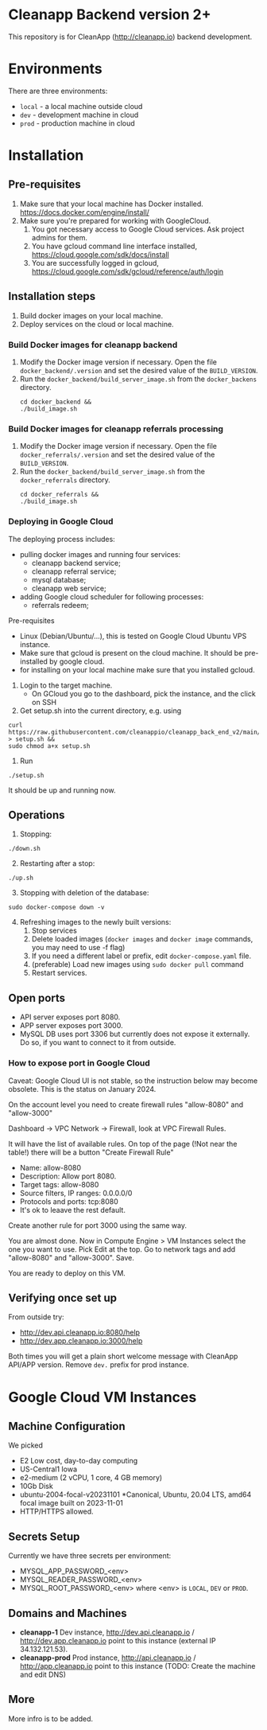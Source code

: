 # Cleanapp Backend version 2+

This repository is for CleanApp (http://cleanapp.io) backend development.

# Environments
There are three environments:
*   `local` - a local machine outside cloud
*   `dev` - development machine in cloud
*   `prod` - production machine in cloud

# Installation

## Pre-requisites

1.  Make sure that your local machine has Docker installed. https://docs.docker.com/engine/install/
1.  Make sure you're prepared for working with GoogleCloud.
    1.  You got necessary access to Google Cloud services. Ask project admins for them.
    1.  You have gcloud command line interface installed, https://cloud.google.com/sdk/docs/install
    1.  You are successfully logged in gcloud, https://cloud.google.com/sdk/gcloud/reference/auth/login

## Installation steps

1.  Build docker images on your local machine.
1.  Deploy services on the cloud or local machine.

### Build Docker images for cleanapp backend

1.  Modify the Docker image version if necessary. Open the file `docker_backend/.version` and set the desired value of the `BUILD_VERSION`.
1.  Run the `docker_backend/build_server_image.sh` from the `docker_backens` directory.
    ```
    cd docker_backend &&
    ./build_image.sh
    ```

### Build Docker images for cleanapp referrals processing

1.  Modify the Docker image version if necessary. Open the file `docker_referrals/.version` and set the desired value of the `BUILD_VERSION`.
1.  Run the `docker_backend/build_server_image.sh` from the `docker_referrals` directory.
    ```
    cd docker_referrals &&
    ./build_image.sh
    ```

### Deploying in Google Cloud

The deploying process includes:
*   pulling docker images and running four services:
    *   cleanapp backend service;
    *   cleanapp referral service;
    *   mysql database;
    *   cleanapp web service;
*   adding Google cloud scheduler for following processes:
    *   referrals redeem;

Pre-requisites

*   Linux (Debian/Ubuntu/...), this is tested on Google Cloud Ubuntu VPS instance.
*   Make sure that gcloud is present on the cloud machine. It should be pre-installed by google cloud.
*   for installing on your local machine make sure that you installed gcloud.

1. Login to the target machine.
   * On GCloud you go to the dashboard, pick the instance, and the click on SSH
1. Get setup.sh into the current directory, e.g. using
```shell
curl https://raw.githubusercontent.com/cleanappio/cleanapp_back_end_v2/main/setup/setup.sh > setup.sh &&
sudo chmod a+x setup.sh
```
1. Run
```
./setup.sh
```

It should be up and running now.

## Operations

1. Stopping:
```
./down.sh
```
2. Restarting after a stop:
```
./up.sh
```
3. Stopping with deletion of the database:
```
sudo docker-compose down -v
```
4. Refreshing images to the newly built versions:
    1. Stop services
    2. Delete loaded images (```docker images``` and ```docker image``` commands, you may need to use -f flag)
    3. If you need a different label or prefix, edit ```docker-compose.yaml``` file.
    4. (preferable) Load new images using ```sudo docker pull``` command
    5. Restart services.

## Open ports

* API server exposes port 8080.
* APP server exposes port 3000.
* MySQL DB uses port 3306 but currently does not expose it externally. Do so,
if you want to connect to it from outside.

### How to expose port in Google Cloud

Caveat: Google Cloud UI is not stable, so the instruction below may become obsolete. This is the status on January 2024.

On the account level you need to create firewall rules "allow-8080" and "allow-3000"

Dashboard -> VPC Network -> Firewall, look at VPC Firewall Rules.

It will have the list of available rules.
On top of the page (!Not near the table!) there will be a button "Create Firewall Rule"

- Name: allow-8080
- Description: Allow port 8080.
- Target tags: allow-8080
- Source filters, IP ranges: 0.0.0.0/0
- Protocols and ports: tcp:8080
- It's ok to leaave the rest default.

Create another rule for port 3000 using the same way.

You are almost done. Now in Compute Engine > VM Instances select the one you want to use. Pick Edit at the top. Go to network tags and add "allow-8080" and "allow-3000". Save. 

You are ready to deploy on this VM.

## Verifying once set up

From outside try:
- http://dev.api.cleanapp.io:8080/help
- http://dev.app.cleanapp.io:3000/help

Both times you will get a plain short welcome message with CleanApp API/APP version. Remove ```dev.``` prefix for prod instance.

# Google Cloud VM Instances

## Machine Configuration
We picked

* E2 Low cost, day-to-day computing
* US-Central1 Iowa
* e2-medium (2 vCPU, 1 core, 4 GB memory)
* 10Gb Disk
* ubuntu-2004-focal-v20231101
  *Canonical, Ubuntu, 20.04 LTS, amd64 focal image built on 2023-11-01
* HTTP/HTTPS allowed.

## Secrets Setup
Currently we have three secrets per environment:
*   MYSQL_APP_PASSWORD_&lt;env&gt;
*   MYSQL_READER_PASSWORD_&lt;env&gt;
*   MYSQL_ROOT_PASSWORD_&lt;env&gt;
where &lt;env&gt; is `LOCAL`, `DEV` or `PROD`.

## Domains and Machines

* **cleanapp-1** Dev instance, http://dev.api.cleanapp.io / http://dev.app.cleanapp.io point to this instance (external IP 34.132.121.53).
* **cleanapp-prod** Prod instance, http://api.cleanapp.io / http://app.cleanapp.io point to this instance (TODO: Create the machine and edit DNS)

## More

More infro is to be added.
